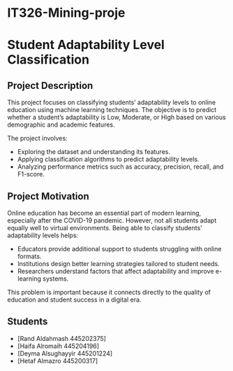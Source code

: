 # IT326-Mining-proje
# Student Adaptability Level Classification

## Project Description
This project focuses on classifying students’ adaptability levels to online education using machine learning techniques. The objective is to predict whether a student’s adaptability is Low, Moderate, or High based on various demographic and academic features.  

The project involves:
- Exploring the dataset and understanding its features.  
- Applying classification algorithms to predict adaptability levels.  
- Analyzing performance metrics such as accuracy, precision, recall, and F1-score.  

## Project Motivation
Online education has become an essential part of modern learning, especially after the COVID-19 pandemic. However, not all students adapt equally well to virtual environments. Being able to classify students’ adaptability levels helps:  
- Educators provide additional support to students struggling with online formats.  
- Institutions design better learning strategies tailored to student needs.  
- Researchers understand factors that affect adaptability and improve e-learning systems.  

This problem is important because it connects directly to the quality of education and student success in a digital era.

## Students
- [Rand Aldahmash 445202375]  
- [Haifa Alromaih 445204196]  
- [Deyma Alsughayyir 445201224]  
- [Hetaf Almazro 445200317]
